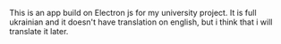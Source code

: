 This is an app build on Electron js for my university project. It is full ukrainian and it doesn't have translation on english, but i think that i will translate it later.
